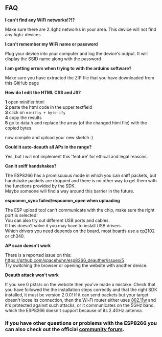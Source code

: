 ## FAQ

**I can't find any WiFi networks!?!?**

Make sure there are 2.4ghz networks in your area. This device will not find any 5ghz devices

**I can't remember my WiFi name or password**

Plug your device into your computer and log the device's output. It will display the SSID name along with the password

**I am getting errors when trying to with the arduino software?**

Make sure you have extracted the ZIP file that you have downloaded from this GitHub page

**How do I edit the HTML CSS and JS?**

**1** open minifier.html  
**2** paste the html code in the upper textfield  
**3** click on `minifiy + byte-ify`  
**4** copy the results  
**5** go to data.h and replace the array (of the changed html file) with the copied bytes  

now compile and upload your new sketch :)

**Could it auto-deauth all APs in the range?**

Yes, but I will not implement this 'feature' for ethical and legal reasons.

**Can it sniff handshakes?**

The ESP8266 has a promiscuous mode in which you can sniff packets, but handshake packets are dropped and there is no other way to get them with the functions provided by the SDK.  
Maybe someone will find a way around this barrier in the future.

**espcomm_sync failed/espcomm_open when uploading**

The ESP upload tool can't communicate with the chip, make sure the right port is selected!  
You can also try out different USB ports and cables.  
If this doesn't solve it you may have to install USB drivers.  
Which drivers you need depends on the board, most boards use a cp2102 or ch340.

**AP scan doesn't work**

There is a reported issue on this: https://github.com/spacehuhn/esp8266_deauther/issues/5  
Try switching the browser or opening the website with another device.   

**Deauth attack won't work**

If you see 0 pkts/s on the website then you've made a mistake. Check that you have followed the the installation steps correctly and that the right SDK installed, it must be version 2.0.0!
If it can send packets but your target doesn't loose its connection, then the Wi-Fi router either uses [802.11w](#how-to-protect-against-it) and it's protected against such attacks, or it communicates on the 5GHz band, which the ESP8266 doesn't support because of its 2.4GHz antenna.

### If you have other questions or problems with the ESP8266 you can also check out the official [community forum](http://www.esp8266.com/).